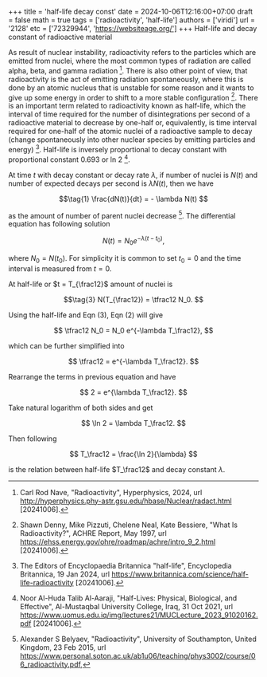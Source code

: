 +++
title = 'half-life decay const'
date = 2024-10-06T12:16:00+07:00
draft = false
math = true
tags = ['radioactivity', 'half-life']
authors = ['viridi']
url = '2128'
etc = ['72329944', 'https://websiteage.org/']
+++
Half-life and decay constant of radioactive material<!--more-->

As result of nuclear instability, radioactivity refers to the particles which are emitted from nuclei, where the most common types of radiation are called alpha, beta, and gamma radiation [^nave_2024]. There is also other point of view, that radioactivity is the act of emitting radiation spontaneously, where this is done by an atomic nucleus that is unstable for some reason and it wants to give up some energy in order to shift to a more stable configuration [^denny_1997]. There is an important term related to radioactivity known as half-life, which the interval of time required for the number of disintegrations per second of a radioactive material to decrease by one-half or, equivalently, is time interval required for one-half of the atomic nuclei of a radioactive sample to decay (change spontaneously into other nuclear species by emitting particles and energy) [^britannica_2024]. Half-life is inversely proportional to decay constant with proportional constant 0.693 or ln 2 [^huda_2021].

At time $t$ with decay constant or decay rate $\lambda$, if number of nuclei is $N(t)$ and number of expected decays per second is $\lambda N(t)$, then we have 

$$\tag{1}
\frac{dN(t)}{dt} = - \lambda N(t)
$$

as the amount of number of parent nuclei decrease [^belyaev_2015]. The differential equation has following solution

$$\tag{2}
N(t) = N_0 e^{-\lambda(t - t_0)},
$$

where $N_0 =  N(t_0)$. For simplicity it is common to set $t_0 = 0$ and the time interval is measured from $t = 0$.

At half-life or $t = T_{\frac12}$ amount of nuclei is

$$\tag{3}
N(T_{\frac12}) = \tfrac12 N_0.
$$

Using the half-life and Eqn (3), Eqn (2) will give

$$
\tfrac12 N_0 = N_0 e^{-\lambda T_\frac12},
$$

which can be further simplified into

$$
\tfrac12 = e^{-\lambda T_\frac12}.
$$

Rearrange the terms in previous equation and have

$$
2 = e^{\lambda T_\frac12}.
$$

Take natural logarithm of both sides and get

$$
\ln 2 = \lambda T_\frac12.
$$

Then following

$$
T_\frac12 = \frac{\ln 2}{\lambda}
$$

is the relation between half-life $T_\frac12$ and decay constant $\lambda$.


[^belyaev_2015]: Alexander S Belyaev, "Radioactivity", University of Southampton, United Kingdom, 23 Feb 2015, url https://www.personal.soton.ac.uk/ab1u06/teaching/phys3002/course/06_radioactivity.pdf, 
[^britannica_2024]: The Editors of Encyclopaedia Britannica "half-life", Encyclopedia Britannica, 19 Jan 2024, url https://www.britannica.com/science/half-life-radioactivity [20241006].
[^denny_1997]: Shawn Denny, Mike Pizzuti, Chelene Neal, Kate Bessiere, "What Is Radioactivity?", ACHRE Report, May 1997, url https://ehss.energy.gov/ohre/roadmap/achre/intro_9_2.html [20241006].
[^huda_2021]: Noor Al-Huda Talib Al-Aaraji, "Half-Lives: Physical, Biological, and Effective", Al-Mustaqbal University College, Iraq, 31 Oct 2021, url https://www.uomus.edu.iq/img/lectures21/MUCLecture_2023_91020162.pdf [20241006].
[^nave_2024]: Carl Rod Nave, "Radioactivity", Hyperphysics, 2024, url http://hyperphysics.phy-astr.gsu.edu/hbase/Nuclear/radact.html [20241006].
